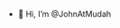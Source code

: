 - 👋 Hi, I’m @JohnAtMudah

<!---
JohnAtMudah/JohnAtMudah is a ✨ special ✨ repository because its `README.md` (this file) appears on your GitHub profile.
You can click the Preview link to take a look at your changes.
--->
